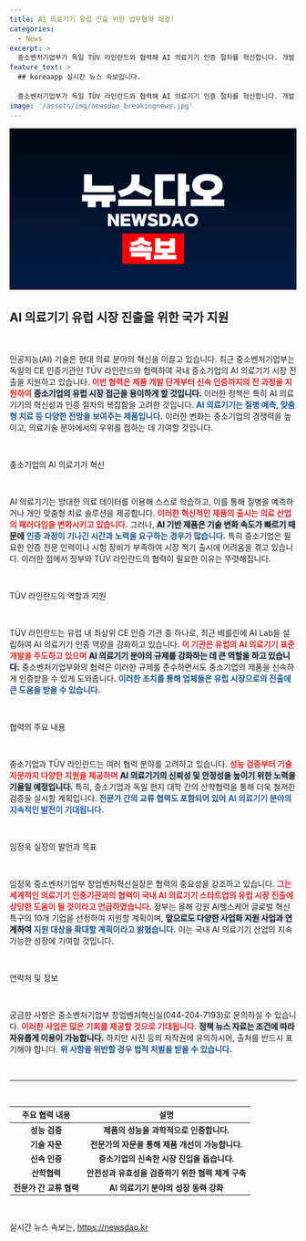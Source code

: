 ```yaml
---
title: AI 의료기기 유럽 진출 위한 업무협약 체결!
categories:
  - News
excerpt: >
  중소벤처기업부가 독일 TÜV 라인란드와 협력해 AI 의료기기 인증 절차를 혁신합니다. 개발 단계를 지원하며, 빠른 유럽 시장 진출을 위한 신속 인증이 가능해집니다. 혁신적인 AI 스타트업의 글로벌 성장이 기대됩니다!
feature_text: >
  ## koreaapp 실시간 뉴스 속보입니다.

  중소벤처기업부가 독일 TÜV 라인란드와 협력해 AI 의료기기 인증 절차를 혁신합니다. 개발 단계를 지원하며, 빠른 유럽 시장 진출을 위한 신속 인증이 가능해집니다. 혁신적인 AI 스타트업의 글로벌 성장이 기대됩니다!
image: '/assets/img/newsdao_breakingnews.jpg'
---
```


<p><img src="/assets/img/newsdao_breakingnews.jpg" alt="koreaapp 속보" /></p>

<h2 data-ke-size="size26">AI 의료기기 유럽 시장 진출을 위한 국가 지원</h2>

<p data-ke-size="size16">&nbsp;</p>

<p>인공지능(AI) 기술은 현대 의료 분야의 혁신을 이끌고 있습니다. 최근 중소벤처기업부는 독일의 CE 인증기관인 TÜV 라인란드와 협력하여 국내 중소기업의 AI 의료기기 시장 진출을 지원하고 있습니다. <b><span style="color: #ee2323;">이번 협력은 제품 개발 단계부터 신속 인증까지의 전 과정을 지원하여</span></b> <b><span style="background-color: #21538527;">중소기업의 유럽 시장 접근을 용이하게 할 것입니다.</span></b> 이러한 정책은 특히 AI 의료기기의 혁신성과 인증 절차의 복잡함을 고려한 것입니다. <b><span style="color: #1a5490;">AI 의료기기는 질병 예측, 맞춤형 치료 등 다양한 전망을 보여주는 제품입니다.</span></b> 이러한 변화는 중소기업의 경쟁력을 높이고, 의료기술 분야에서의 우위를 점하는 데 기여할 것입니다.</p>

<p data-ke-size="size16">&nbsp;</p>

<p>중소기업의 AI 의료기기 혁신</p>

<p data-ke-size="size16">&nbsp;</p>

<p>AI 의료기기는 방대한 의료 데이터를 이용해 스스로 학습하고, 이를 통해 질병을 예측하거나 개인 맞춤형 치료 솔루션을 제공합니다. <b><span style="color: #ee2323;">이러한 혁신적인 제품의 출시는 의료 산업의 패러다임을 변화시키고 있습니다.</span></b> 그러나, <b><span style="background-color: #21538527;">AI 기반 제품은 기술 변화 속도가 빠르기 때문에</span></b> <b><span style="color: #1a5490;">인증 과정이 기나긴 시간과 노력을 요구하는 경우가 많습니다.</span></b> 특히 중소기업은 필요한 인증 전문 인력이나 시험 장비가 부족하여 시장 적기 출시에 어려움을 겪고 있습니다. 이러한 점에서 정부와 TÜV 라인란드의 협력이 필요한 이유는 뚜렷해집니다.</p>

<p data-ke-size="size16">&nbsp;</p>

<p>TÜV 라인란드의 역할과 지원</p>

<p data-ke-size="size16">&nbsp;</p>

<p>TÜV 라인란드는 유럽 내 최상위 CE 인증 기관 중 하나로, 최근 베를린에 AI Lab을 설립하여 AI 의료기기 인증 역량을 강화하고 있습니다. <b><span style="color: #ee2323;">이 기관은 유럽의 AI 의료기기 표준 개발을 주도하고 있으며</span></b> <b><span style="background-color: #21538527;">AI 의료기기 분야의 규제를 강화하는 데 큰 역할을 하고 있습니다.</span></b> 중소벤처기업부와의 협력은 이러한 규제를 준수하면서도 중소기업의 제품을 신속하게 인증받을 수 있게 도와줍니다. <b><span style="color: #1a5490;">이러한 조치를 통해 업체들은 유럽 시장으로의 진출에 큰 도움을 받을 수 있습니다.</span></b></p>

<p data-ke-size="size16">&nbsp;</p>

<p>협력의 주요 내용</p>

<p data-ke-size="size16">&nbsp;</p>

<p>중소기업과 TÜV 라인란드는 여러 협력 분야를 고려하고 있습니다. <b><span style="color: #ee2323;">성능 검증부터 기술 자문까지 다양한 지원을 제공하며</span></b> <b><span style="background-color: #21538527;">AI 의료기기의 신뢰성 및 안정성을 높이기 위한 노력을 기울일 예정입니다.</span></b> 특히, 중소기업과 독일 현지 대학 간의 산학협력을 통해 더욱 철저한 검증을 실시할 계획입니다. <b><span style="color: #1a5490;">전문가 간의 교류 협력도 포함되어 있어</span></b> <b><span style="color: #205ab1;">AI 의료기기 분야의 지속적인 발전이 기대됩니다.</span></b></p>

<p data-ke-size="size16">&nbsp;</p>

<p>임정욱 실장의 발언과 목표</p>

<p data-ke-size="size16">&nbsp;</p>

<p>임정욱 중소벤처기업부 창업벤처혁신실장은 협력의 중요성을 강조하고 있습니다. <b><span style="color: #ee2323;">그는 세계적인 의료기기 인증기관과의 협력이 국내 AI 의료기기 스타트업의 유럽 시장 진출에 상당한 도움이 될 것이라고 언급하였습니다.</span></b> 정부는 올해 강원 AI헬스케어 글로벌 혁신특구의 10개 기업을 선정하여 지원할 계획이며, <b><span style="background-color: #21538527;">앞으로도 다양한 사업화 지원 사업과 연계하여</span></b> <b><span style="color: #1a5490;">지원 대상을 확대할 계획이라고 밝혔습니다.</span></b> 이는 국내 AI 의료기기 산업의 지속 가능한 성장에 기여할 것입니다.</p>

<p data-ke-size="size16">&nbsp;</p>

<p>연락처 및 정보</p>

<p data-ke-size="size16">&nbsp;</p>

<p>궁금한 사항은 중소벤처기업부 창업벤처혁신실(044-204-7193)로 문의하실 수 있습니다. <b><span style="color: #ee2323;">이러한 사업은 많은 기회를 제공할 것으로 기대됩니다.</span></b> <b><span style="background-color: #21538527;">정책 뉴스 자료는 조건에 따라 자유롭게 이용이 가능합니다.</span></b> 하지만 사진 등의 저작권에 유의하시어, 출처를 반드시 표기해야 합니다. <b><span style="color: #1a5490;">위 사항을 위반할 경우 법적 처벌을 받을 수 있습니다.</span></b></p>

<p data-ke-size="size16">&nbsp;</p>

<hr>

<p data-ke-size="size16">&nbsp;</p>

<table style="width: 100%;">
    <thead>
        <tr>
            <th style="text-align: center;"><b>주요 협력 내용</b></th>
            <th style="text-align: center;"><b>설명</b></th>
        </tr>
    </thead>
    <tbody>
        <tr>
            <td style="text-align: center; height: 17px;"><b>성능 검증</b></td>
            <td style="text-align: center; height: 17px;"><b>제품의 성능을 과학적으로 인증합니다.</b></td>
        </tr>
        <tr>
            <td style="text-align: center; height: 17px;"><b>기술 자문</b></td>
            <td style="text-align: center; height: 17px;"><b>전문가의 자문을 통해 제품 개선이 가능합니다.</b></td>
        </tr>
        <tr>
            <td style="text-align: center; height: 17px;"><b>신속 인증</b></td>
            <td style="text-align: center; height: 17px;"><b>중소기업의 신속한 시장 진입을 돕습니다.</b></td>
        </tr>
        <tr>
            <td style="text-align: center; height: 17px;"><b>산학협력</b></td>
            <td style="text-align: center; height: 17px;"><b>안전성과 유효성을 검증하기 위한 협력 체계 구축</b></td>
        </tr>
        <tr>
            <td style="text-align: center; height: 17px;"><b>전문가 간 교류 협력</b></td>
            <td style="text-align: center; height: 17px;"><b>AI 의료기기 분야의 성장 동력 강화</b></td>
        </tr>
    </tbody>
</table>

<p data-ke-size="size16">&nbsp;</p>
실시간 뉴스 속보는, <a href="https://newsdao.kr" rel="dofollow">https://newsdao.kr</a>


